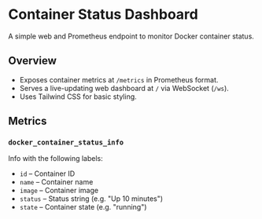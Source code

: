 # Container Status Dashboard

A simple web and Prometheus endpoint to monitor Docker container status.

## Overview

* Exposes container metrics at `/metrics` in Prometheus format.
* Serves a live-updating web dashboard at `/` via WebSocket (`/ws`).
* Uses Tailwind CSS for basic styling.

## Metrics

### `docker_container_status_info`

Info with the following labels:

* `id` – Container ID
* `name` – Container name
* `image` – Container image
* `status` – Status string (e.g. "Up 10 minutes")
* `state` – Container state (e.g. "running")
